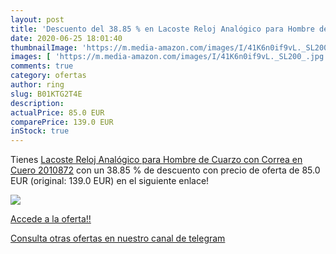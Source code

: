 ```yaml
---
layout: post
title: 'Descuento del 38.85 % en Lacoste Reloj Analógico para Hombre de C'
date: 2020-06-25 18:01:40
thumbnailImage: 'https://m.media-amazon.com/images/I/41K6n0if9vL._SL200_.jpg'
images: [ 'https://m.media-amazon.com/images/I/41K6n0if9vL._SL200_.jpg' ]
comments: true
category: ofertas
author: ring
slug: B01KTG2T4E
description:
actualPrice: 85.0 EUR
comparePrice: 139.0 EUR
inStock: true
---
```


Tienes [Lacoste Reloj Analógico para Hombre de Cuarzo con Correa en Cuero 2010872](https://www.amazon.com/dp/B01KTG2T4E/?tag=redken08-20) con un 38.85 % de descuento con precio de oferta de 85.0 EUR (original: 139.0 EUR) en el siguiente enlace!

[![](https://m.media-amazon.com/images/I/41K6n0if9vL._SL200_.jpg)](https://www.amazon.com/dp/B01KTG2T4E/?tag=redken08-20)

[Accede a la oferta!!](https://www.amazon.com/dp/B01KTG2T4E/?tag=redken08-20)

[Consulta otras ofertas en nuestro canal de telegram](https://t.me/s/ofertas25)
